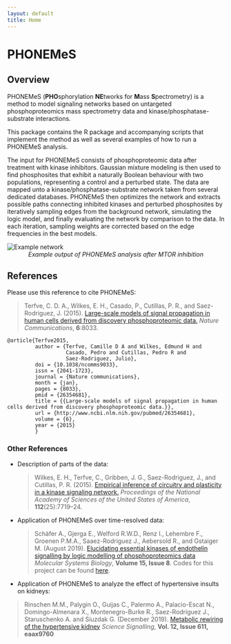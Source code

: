```yaml
---
layout: default
title: Home
---
```



# PHONEMeS

## Overview

PHONEMeS (**PHO**sphorylation **NE**tworks for **M**ass **S**pectrometry) is a method to model signaling networks based on untargeted phosphoproteomics mass spectrometry data and kinase/phosphatase-substrate interactions.

This package contains the R package and accompanying scripts that implement the method as well as several examples of how to run a PHONEMeS analysis.

The input for PHONEMeS consists of phosphoproteomic data after treatment with kinase inhibitors. Gaussian mixture modeling is then used to find phosphosites that exhibit a naturally Boolean behaviour with two populations, representing a control and a perturbed state. The data are mapped unto a kinase/phosphatase-substrate network taken from several dedicated databases. PHONEMeS then optimizes the network and extracts possible paths connecting inhibited kinases and perturbed phosphosites by iteratively sampling edges from the background network, simulating the logic model, and finally evaluating the network by comparison to the data. In each iteration, sampling weights are corrected based on the edge frequencies in the best models.

<img src="/PHONEMeS/public/network.png" alt="Example network">

<center><i>Example output of PHONEMeS analysis after MTOR inhibition</i></center>

## References

Please use this reference to cite PHONEMeS:

> Terfve, C. D. A., Wilkes, E. H., Casado, P., Cutillas, P. R., and Saez-Rodriguez, J. (2015). [Large-scale models of signal propagation in human cells derived from discovery phosphoproteomic data.](http://www.nature.com/articles/ncomms9033) _Nature Communications_, **6**:8033.

```
@article{Terfve2015,
         author = {Terfve, Camille D A and Wilkes, Edmund H and 
                   Casado, Pedro and Cutillas, Pedro R and 
                   Saez-Rodriguez, Julio},
         doi = {10.1038/ncomms9033},
         issn = {2041-1723},
         journal = {Nature communications},
         month = {jan},
         pages = {8033},
         pmid = {26354681},
         title = {{Large-scale models of signal propagation in human cells derived from discovery phosphoproteomic data.}},
         url = {http://www.ncbi.nlm.nih.gov/pubmed/26354681},
         volume = {6},
         year = {2015}
         }
```

### Other References

+ Description of parts of the data:

  > Wilkes, E. H., Terfve, C., Gribben, J. G., Saez-Rodriguez, J., and Cutillas, P. R. (2015). [Empirical inference of circuitry and plasticity in a kinase signaling network.](http://www.pnas.org/content/112/25/7719.abstract) _Proceedings of the National Academy of Sciences of the United States of America_, **112**(25):7719–24.
 
+ Application of PHONEMeS over time-resolved data:

  > Schäfer A., Gjerga E., Welford R.W.D., Renz I., Lehembre F., Groenen P.M.A., Saaez-Rodriguez J., Aebersold R., and Gstaiger M. (August 2019). [Elucidating essential kinases of endothelin signalling by logic modelling of phosphoproteomics data](https://www.embopress.org/doi/abs/10.15252/msb.20198828) _Molecular Systems Biology_, **Volume 15, Issue 8**. Codes for this project can be found [here](https://github.com/saezlab/EDN_phospho).

+ Application of PHONEMeS to analyze the effect of hypertensive insults on kidneys:

 > Rinschen M.M., Palygin O., Guijas C., Palermo A., Palacio-Escat N., Domingo-Almenara X., Montenegro-Burke R., Saez-Rodriguez J., Staruschenko A. and Siuzdak G. (December 2019). [Metabolic rewiring of the hypertensive kidney](https://stke.sciencemag.org/content/12/611/eaax9760) _Science Signalling_, **Vol. 12, Issue 611, eaax9760**
